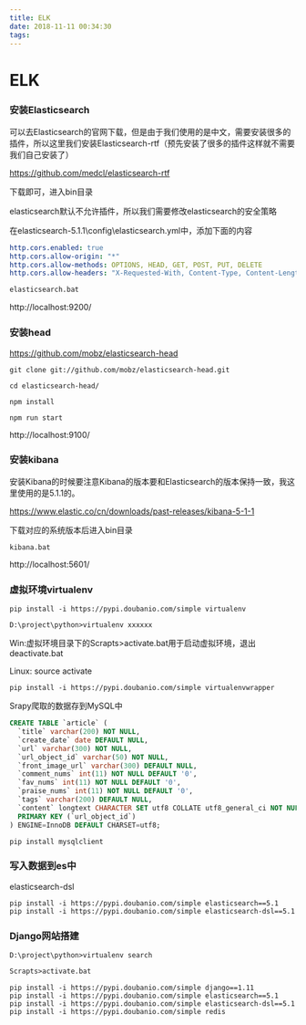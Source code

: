 ```yaml
---
title: ELK
date: 2018-11-11 00:34:30
tags:
---
```


# ELK

### 安装Elasticsearch

可以去Elasticsearch的官网下载，但是由于我们使用的是中文，需要安装很多的插件，所以这里我们安装Elasticsearch-rtf（预先安装了很多的插件这样就不需要我们自己安装了）

https://github.com/medcl/elasticsearch-rtf

下载即可，进入bin目录

elasticsearch默认不允许插件，所以我们需要修改elasticsearch的安全策略

在elasticsearch-5.1.1\config\elasticsearch.yml中，添加下面的内容

```yaml
http.cors.enabled: true
http.cors.allow-origin: "*"
http.cors.allow-methods: OPTIONS, HEAD, GET, POST, PUT, DELETE
http.cors.allow-headers: "X-Requested-With, Content-Type, Content-Length, X-User"
```

```cmd
elasticsearch.bat
```

 http://localhost:9200/

### 安装head

https://github.com/mobz/elasticsearch-head

```shell
git clone git://github.com/mobz/elasticsearch-head.git
```

```shell
cd elasticsearch-head/
```

```shell
npm install
```

```shell
npm run start
```

 http://localhost:9100/

### 安装kibana

安装Kibana的时候要注意Kibana的版本要和Elasticsearch的版本保持一致，我这里使用的是5.1.1的。

https://www.elastic.co/cn/downloads/past-releases/kibana-5-1-1

下载对应的系统版本后进入bin目录

```
kibana.bat
```

 http://localhost:5601/

### 虚拟环境virtualenv

```shell
pip install -i https://pypi.doubanio.com/simple virtualenv
```

```shell
D:\project\python>virtualenv xxxxxx
```

Win:虚拟环境目录下的Scrapts>activate.bat用于启动虚拟环境，退出deactivate.bat

Linux: source activate

```shell
pip install -i https://pypi.doubanio.com/simple virtualenvwrapper
```

Srapy爬取的数据存到MySQL中

```sql
CREATE TABLE `article` (
  `title` varchar(200) NOT NULL,
  `create_date` date DEFAULT NULL,
  `url` varchar(300) NOT NULL,
  `url_object_id` varchar(50) NOT NULL,
  `front_image_url` varchar(300) DEFAULT NULL,
  `comment_nums` int(11) NOT NULL DEFAULT '0',
  `fav_nums` int(11) NOT NULL DEFAULT '0',
  `praise_nums` int(11) NOT NULL DEFAULT '0',
  `tags` varchar(200) DEFAULT NULL,
  `content` longtext CHARACTER SET utf8 COLLATE utf8_general_ci NOT NULL,
  PRIMARY KEY (`url_object_id`)
) ENGINE=InnoDB DEFAULT CHARSET=utf8;
```

```shell
pip install mysqlclient
```

### 写入数据到es中

elasticsearch-dsl

```shell
pip install -i https://pypi.doubanio.com/simple elasticsearch==5.1
pip install -i https://pypi.doubanio.com/simple elasticsearch-dsl==5.1
```

### Django网站搭建

```shell
D:\project\python>virtualenv search
```

```scheme
Scrapts>activate.bat
```

```shell
pip install -i https://pypi.doubanio.com/simple django==1.11
pip install -i https://pypi.doubanio.com/simple elasticsearch==5.1
pip install -i https://pypi.doubanio.com/simple elasticsearch-dsl==5.1
pip install -i https://pypi.doubanio.com/simple redis
```










